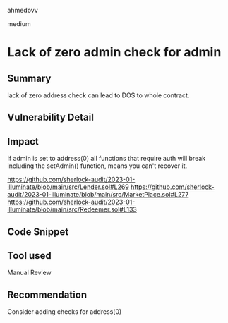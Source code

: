 ahmedovv

medium

# Lack of zero admin check for admin

## Summary
lack of zero address check can lead to DOS to whole contract.

## Vulnerability Detail


## Impact
If admin is set to address(0) all functions that require auth will break including the setAdmin() function, means you can't recover it.

https://github.com/sherlock-audit/2023-01-illuminate/blob/main/src/Lender.sol#L269
https://github.com/sherlock-audit/2023-01-illuminate/blob/main/src/MarketPlace.sol#L277
https://github.com/sherlock-audit/2023-01-illuminate/blob/main/src/Redeemer.sol#L133

## Code Snippet

## Tool used

Manual Review

## Recommendation
Consider adding checks for address(0)
